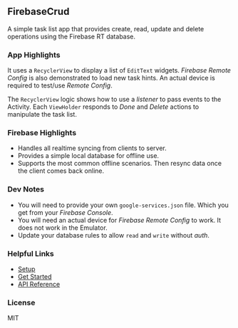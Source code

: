 ## FirebaseCrud

A simple task list app that provides create, read, update and delete operations using the Firebase RT database.

### App Highlights

It uses a `RecyclerView` to display a list of `EditText` widgets.
*Firebase Remote Config* is also demonstrated to load new task hints. An actual device is required to test/use *Remote Config*.

The `RecyclerView` logic shows how to use a *listener* to pass events to the Activity.
Each `ViewHolder` responds to *Done* and *Delete* actions to manipulate the task list.

### Firebase Highlights

- Handles all realtime syncing from clients to server.
- Provides a simple local database for offline use.
- Supports the most common offline scenarios. Then resync data once the client comes back online.

### Dev Notes

- You will need to provide your own `google-services.json` file. Which you get from your *Firebase Console*.
- You will need an actual device for *Firebase Remote Config* to work. It does not work in the Emulator.
- Update your database rules to allow `read` and `write` without *auth*.

### Helpful Links

- [Setup](https://firebase.google.com/docs/android/setup)
- [Get Started](https://firebase.google.com/docs/database/android/start/)
- [API Reference](https://firebase.google.com/docs/reference/android/com/google/firebase/database/package-summary)

### License

MIT
